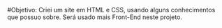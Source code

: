#Objetivo: Criei um site em HTML e CSS, usando alguns
conhecimentos que possuo sobre. Será usado mais Front-End neste projeto.
